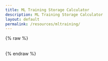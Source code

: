 ```yaml
---
title: ML Training Storage Calculator
description: ML Training Storage Calculator
layout: default
permalink: /resources/mltraining/
---
```

{% raw %}
<style>
  /* ML Storage Calculator styles */
  #ml-storage-calculator-app {
    font-family: Arial, sans-serif;
    margin: 2rem 0;
  }
  #ml-storage-calculator-app .field {
    display: flex;
    flex-direction: column;
    align-items: flex-end;
    margin-top: 1rem;
  }
  #ml-storage-calculator-app label {
    margin-bottom: 0.5rem;
  }
  #ml-storage-calculator-app input,
  #ml-storage-calculator-app select {
    width: 200px;
  }
  #ml-storage-calculator-app table {
    width: 100%;
    border-collapse: collapse;
    margin-top: 2rem;
  }
  #ml-storage-calculator-app th,
  #ml-storage-calculator-app td {
    border: 1px solid #ccc;
    padding: 0.5rem;
    text-align: left;
  }
  #ml-storage-calculator-app th {
    background: #f5f5f5;
  }
  .right {
    text-align: right;
  }
</style>

<div id="ml-storage-calculator-app"></div>

<script src="https://unpkg.com/mithril/mithril.js"></script>
<script>
  // ML Storage Calculator injected into Jekyll markdown page
  (function() {
    const Calculator = {
      params: 8,
      scale: 'B',
      checkpoints: 1,
      corpus: 0,
      gpus: 16,
      storagePerGpu: 300,

      view() {
        const { params, scale, checkpoints, corpus, gpus, storagePerGpu } = Calculator;
        const p = Math.max(0, parseFloat(params) || 0);
        const cp = Math.max(0, parseFloat(checkpoints) || 0);
        const corp = Math.max(0, parseFloat(corpus) || 0);
        const ng = Math.max(0, parseFloat(gpus) || 0);
        const spg = Math.max(0, parseFloat(storagePerGpu) || 0);

        const scaleFactor = scale === 'M' ? 1e6 : 1e9;
        const modelSizeBytes = p * scaleFactor * 12;
        const totalModelBytes = modelSizeBytes * cp;
        const toTB = x => x / Math.pow(1024, 4);
        const corpusTB = corp / 1024;
        const sharedTB = (ng * spg) / 1024;
        const requiredTB = toTB(totalModelBytes) + corpusTB;
        const freeCap = sharedTB > 0 ? (sharedTB - requiredTB) / sharedTB : 0;

        return m("div#ml-storage-calculator-app", [
          m("fieldset", [
            m("legend", "Model"),
            m("div.field", [
              m("label", "Number of parameters:"),
              m("input[type=number][min=0][step=1]", {
                value: params,
                oninput: e => Calculator.params = e.target.value
              })
            ]),
            m("div.field", [
              m("label", "Parameter scaling:"),
              m("select", {
                value: scale,
                onchange: e => Calculator.scale = e.target.value
              }, [
                m("option[value=M]", "Millions (M)"),
                m("option[value=B]", "Billions (B)")
              ])
            ]),
            m("div.field", [
              m("label", "Retained checkpoints:"),
              m("input[type=number][min=0][step=1]", {
                value: checkpoints,
                oninput: e => Calculator.checkpoints = e.target.value
              })
            ]),
            m("div.field", [
              m("label", "Training corpus size (GB):"),
              m("input[type=number][min=0][step=0.01]", {
                value: corpus,
                oninput: e => Calculator.corpus = e.target.value
              })
            ])
          ]),
          m("fieldset", [
            m("legend", "Infrastructure"),
            m("div.field", [
              m("label", "Number of GPUs:"),
              m("input[type=number][min=0][step=1]", {
                value: gpus,
                oninput: e => Calculator.gpus = e.target.value
              })
            ]),
            m("div.field", [
              m("label", "Storage per GPU (GB):"),
              m("input[type=number][min=0][step=1]", {
                value: storagePerGpu,
                oninput: e => Calculator.storagePerGpu = e.target.value
              })
            ])
          ]),
          m("table", [
            m("thead", m("tr", [ m("th", "Metric"), m("th", "Value") ])),
            m("tbody", [
              m("tr", [ m("td", "Total shared storage"), m("td.right", sharedTB.toFixed(3) + " TB") ]),
              m("tr", [ m("td", "Total required storage"), m("td.right", requiredTB.toFixed(3) + " TB") ]),
              m("tr", [ m("td", "Free capacity"), m("td.right", (freeCap * 100).toFixed(2) + "%") ])
            ])
          ])
        ]);
      }
    };

    m.mount(document.getElementById('ml-storage-calculator-app'), Calculator);
  })();
</script>
{% endraw %}

